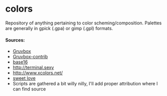 # colors

Repository of anything pertaining to color scheming/composition.
Palettes are generally in gpick (.gpa) or gimp (.gpl) formats.

#### Sources:
* [Gruvbox](https://github.com/morhetz/gruvbox)
* [Gruvbox-contrib](https://github.com/morhetz/gruvbox-contrib)
* [base16](https://github.com/chriskempson/base16)
* http://terminal.sexy
* http://www.xcolors.net/
* [sweet love](http://dotshare.it/dots/869/)
* Scripts are gathered a bit willy nilly, I'll add proper attribution where I can find source
